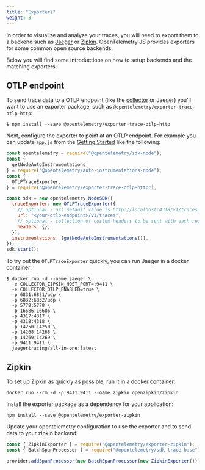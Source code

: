 ```yaml
---
title: "Exporters"
weight: 3
---
```


In order to visualize and analyze your traces, you will need to
export them to a backend such as [Jaeger](https://www.jaegertracing.io/) or
[Zipkin](https://zipkin.io/). OpenTelemetry JS provides exporters for some
common open source backends.

Below you will find some introductions on how to setup backends and the matching
exporters.

## OTLP endpoint

To send trace data to a OTLP endpoint (like the [collector](/docs/collector) or
Jaeger) you'll want to use an exporter package, such as
`@opentelemetry/exporter-trace-otlp-http`:

```console
$ npm install --save @opentelemetry/exporter-trace-otlp-http
```

Next, configure the exporter to point at an OTLP endpoint. For example you can
update `app.js` from the
[Getting Started](/docs/instrumentation/js/getting-started/nodejs/) like the
following:

```js
const opentelemetry = require("@opentelemetry/sdk-node");
const {
  getNodeAutoInstrumentations,
} = require("@opentelemetry/auto-instrumentations-node");
const {
  OTLPTraceExporter,
} = require("@opentelemetry/exporter-trace-otlp-http");

const sdk = new opentelemetry.NodeSDK({
  traceExporter: new OTLPTraceExporter({
    // optional - url default value is http://localhost:4318/v1/traces
    url: "<your-otlp-endpoint>/v1/traces",
    // optional - collection of custom headers to be sent with each request, empty by default
    headers: {},
  }),
  instrumentations: [getNodeAutoInstrumentations()],
});
sdk.start();
```

To try out the `OTLPTraceExporter` quickly, you can run Jaeger in a docker
container:

```shell
$ docker run -d --name jaeger \
  -e COLLECTOR_ZIPKIN_HOST_PORT=:9411 \
  -e COLLECTOR_OTLP_ENABLED=true \
  -p 6831:6831/udp \
  -p 6832:6832/udp \
  -p 5778:5778 \
  -p 16686:16686 \
  -p 4317:4317 \
  -p 4318:4318 \
  -p 14250:14250 \
  -p 14268:14268 \
  -p 14269:14269 \
  -p 9411:9411 \
  jaegertracing/all-in-one:latest
```

## Zipkin

To set up Zipkin as quickly as possible, run it in a docker container:

```shell
docker run --rm -d -p 9411:9411 --name zipkin openzipkin/zipkin
```

Install the exporter package as a dependency for your application:

```shell
npm install --save @opentelemetry/exporter-zipkin
```

Update your opentelemetry configuration to use the exporter and to send data to
your zipkin backend:

```javascript
const { ZipkinExporter } = require("@opentelemetry/exporter-zipkin");
const { BatchSpanProcessor } = require("@opentelemetry/sdk-trace-base");

provider.addSpanProcessor(new BatchSpanProcessor(new ZipkinExporter()));
```